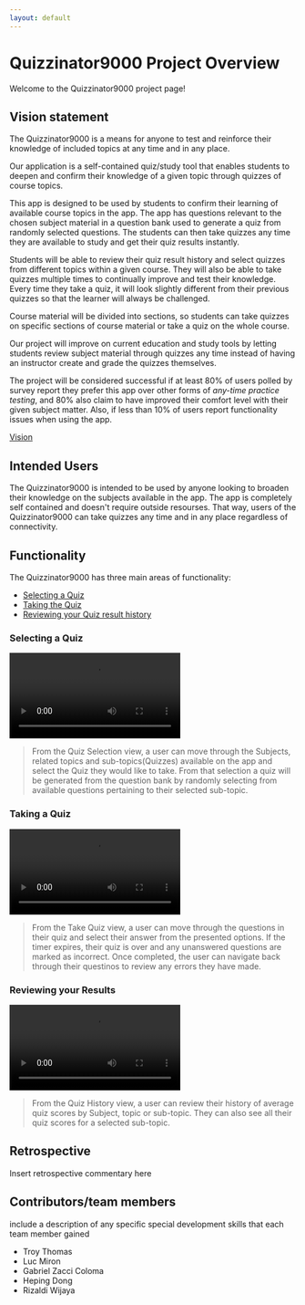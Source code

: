 ```yaml
---
layout: default
---
```


# Quizzinator9000 Project Overview

Welcome to the Quizzinator9000 project page!

## Vision statement

<!-- Vision statement draft -->
<!-- Currently, questions are to be generated by developers. Possible future versions of the app may have the ability to include a different user level (instructor) with the ability to open a course, create questions relevant to that subject and grant access to specific students. -->

<!--## Summary sentence-->

The Quizzinator9000 is a means for anyone to test and reinforce their knowledge of included topics at any time and in any place.

<!-- ## Project Description -->
Our application is a self-contained quiz/study tool that enables students to deepen and confirm their knowledge of a given topic through quizzes of course topics.
<!--removed "generated from an on-board question bank"-->

<!-- ## Target Audience -->
This app is designed to be used by students to confirm their learning of available course topics in the app. The app has questions relevant to the chosen subject material in a question bank used to generate a quiz from randomly selected questions. The students can then take quizzes any time they are available to study and get their quiz results instantly. <!--Students can access all quizzes through access controls included in the app.-->

Students will be able to review their quiz result history and select quizzes from different topics within a given course. They will also be able to take quizzes multiple times to continually improve and test their knowledge. Every time they take a quiz, it will look slightly different from their previous quizzes so that the learner will always be challenged.

Course material will be divided into sections, so students can take quizzes on specific sections of course material or take a quiz on the whole course. <!--Future iterations could expand to include different question types and more comprehensive aggregate data for scores on a given question, section or topic.-->

<!-- ## Value of Project -->
Our project will improve on current education and study tools by letting students review subject material through quizzes any time instead of having an instructor create and grade the quizzes themselves. <!--Further, our system will ideally extend to include a persistent database of questions that can improve and expand over time.-->

<!-- ## Success Criteria -->
The project will be considered successful if at least 80% of users polled by survey report they prefer this app over other forms of _any-time practice testing_, and 80% also claim to have improved their comfort level with their given subject matter. Also, if less than 10% of users report functionality issues when using the app.

[Vision](https://code.cs.umanitoba.ca/comp3350-winter2023/a01-g02-quizzinator9000/-/blob/main/VISION.md)

## Intended Users

The Quizzinator9000 is intended to be used by anyone looking to broaden their knowledge on the subjects available in the app. The app is completely self contained and doesn't require outside resourses. That way, users of the Quizzinator9000 can take quizzes any time and in any place regardless of connectivity.

## Functionality

The Quizzinator9000 has three main areas of functionality:

* [Selecting a Quiz](#selecting-a-quiz)
* [Taking the Quiz](#taking-a-quiz)
* [Reviewing your Quiz result history](#reviewing-your-results)

### Selecting a Quiz

![starting a quiz](media/starting_quiz.mp4)

>From the Quiz Selection view, a user can move through the Subjects, related topics and sub-topics(Quizzes) available on the app and select the Quiz they would like to take. From that selection a quiz will be generated from the question bank by randomly selecting from available questions pertaining to their selected sub-topic.

### Taking a Quiz

![taking a quiz](media/taking_quiz.mp4)

>From the Take Quiz view, a user can move through the questions in their quiz and select their answer from the presented options. If the timer expires, their quiz is over and any unanswered questions are marked as incorrect. Once completed, the user can navigate back through their questinos to review any errors they have made.

### Reviewing your Results

<!-- <img src="https://github.com/Luc-Miron/Quizzinator9000/blob/main/media/ViewScoresVideo.gif" alt= "viewing results"> -->
![view scores](media/view_scores.mp4)

>From the Quiz History view, a user can review their history of average quiz scores by Subject, topic or sub-topic. They can also see all their quiz scores for a selected sub-topic.

## Retrospective

Insert retrospective commentary here

## Contributors/team members

include a description of any specific special development skills that each team member gained

* Troy Thomas
* Luc Miron
* Gabriel Zacci Coloma
* Heping Dong
* Rizaldi Wijaya
